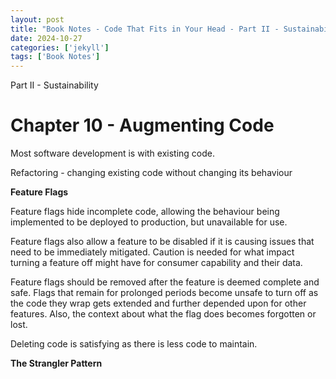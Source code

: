 ```yaml
---
layout: post
title: "Book Notes - Code That Fits in Your Head - Part II - Sustainability"
date: 2024-10-27
categories: ['jekyll']
tags: ['Book Notes']
---
```


Part II - Sustainability


# Chapter 10 - Augmenting Code

Most software development is with existing code.

Refactoring - changing existing code without changing its behaviour


**Feature Flags**

Feature flags hide incomplete code, allowing the behaviour being implemented to be deployed to production, but unavailable for use.

Feature flags also allow a feature to be disabled if it is causing issues that need to be immediately mitigated. Caution is needed for what impact turning a feature off might have for consumer capability and their data.

Feature flags should be removed after the feature is deemed complete and safe. Flags that remain for prolonged periods become unsafe to turn off as the code they wrap gets extended and further depended upon for other features. Also, the context about what the flag does  becomes forgotten or lost.

Deleting code is satisfying as there is less code to maintain.


**The Strangler Pattern**


